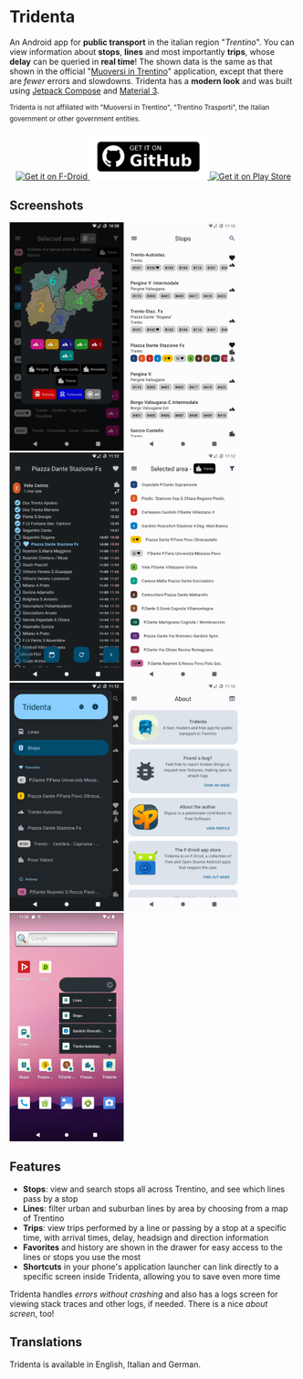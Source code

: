 # Tridenta

An Android app for **public transport** in the italian region "*Trentino*". You can view information about **stops**, **lines** and most importantly **trips**, whose **delay** can be queried in **real time**! The shown data is the same as that shown in the official "[Muoversi in Trentino](https://www.trentinotrasporti.it/en/travel-with-us/muoversi-en)" application, except that there are *fewer* errors and slowdowns. Tridenta has a **modern look** and was built using [Jetpack Compose](https://developer.android.com/jetpack/compose) and [Material 3](https://m3.material.io/).

<sup>Tridenta is not affiliated with "Muoversi in Trentino", "Trentino Trasporti", the Italian government or other government entities.</sup>

<p align="center">
    <a href="https://f-droid.org/packages/org.stypox.tridenta">
        <img height="80" alt="Get it on F-Droid" src="https://fdroid.gitlab.io/artwork/badge/get-it-on.png">
    </a>
    <a href="https://github.com/Stypox/tridenta/releases">
        <img height="80" alt="Get it on GitHub" src="https://github.com/Stypox/dicio-android/raw/05e06e3d24f303fbb7662b0c853ca63de1564b97/meta/get-it-on-github.png">
    </a>
    <a href="https://play.google.com/store/apps/details?id=org.stypox.tridenta">
        <img height="80" alt="Get it on Play Store" src="https://play.google.com/intl/en_us/badges/static/images/badges/en_badge_web_generic.png">
    </a>
</p>

## Screenshots

[<img src="./fastlane/metadata/android/en-US/images/phoneScreenshots/0.png" width=200>](./fastlane/metadata/android/en-US/images/phoneScreenshots/0.png)
[<img src="./fastlane/metadata/android/en-US/images/phoneScreenshots/1.png" width=200>](./fastlane/metadata/android/en-US/images/phoneScreenshots/1.png)
[<img src="./fastlane/metadata/android/en-US/images/phoneScreenshots/2.png" width=200>](./fastlane/metadata/android/en-US/images/phoneScreenshots/2.png)
[<img src="./fastlane/metadata/android/en-US/images/phoneScreenshots/3.png" width=200>](./fastlane/metadata/android/en-US/images/phoneScreenshots/3.png)
[<img src="./fastlane/metadata/android/en-US/images/phoneScreenshots/4.png" width=200>](./fastlane/metadata/android/en-US/images/phoneScreenshots/4.png)
[<img src="./fastlane/metadata/android/en-US/images/phoneScreenshots/5.png" width=200>](./fastlane/metadata/android/en-US/images/phoneScreenshots/5.png)
[<img src="./fastlane/metadata/android/en-US/images/phoneScreenshots/6.png" width=200>](./fastlane/metadata/android/en-US/images/phoneScreenshots/6.png)

## Features

- **Stops**: view and search stops all across Trentino, and see which lines pass by a stop
- **Lines**: filter urban and suburban lines by area by choosing from a map of Trentino
- **Trips**: view trips performed by a line or passing by a stop at a specific time, with arrival times, delay, headsign and direction information
- **Favorites** and history are shown in the drawer for easy access to the lines or stops you use the most
- **Shortcuts** in your phone's application launcher can link directly to a specific screen inside Tridenta, allowing you to save even more time

Tridenta handles *errors without crashing* and also has a logs screen for viewing stack traces and other logs, if needed. There is a nice *about screen*, too!

## Translations

Tridenta is available in English, Italian and German.
